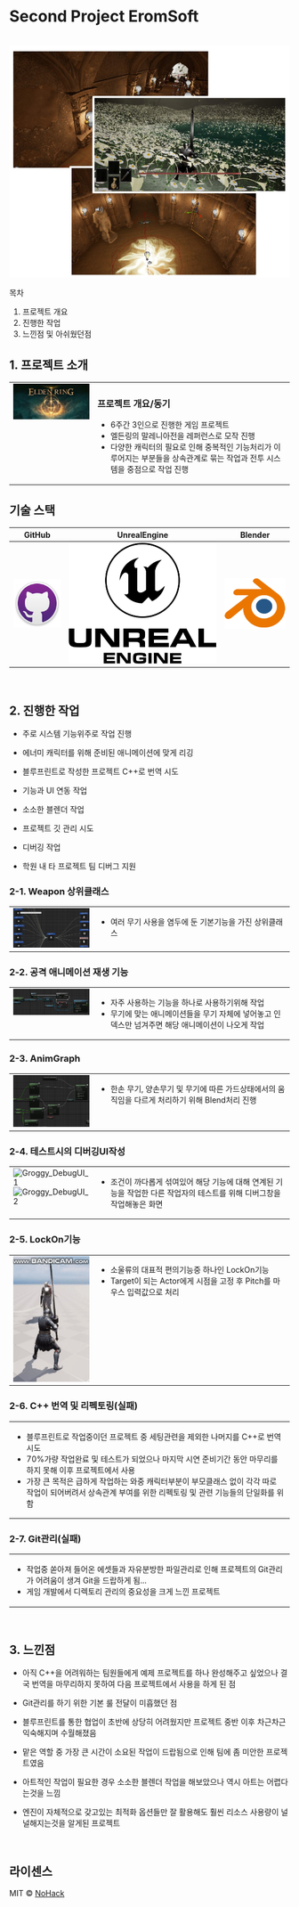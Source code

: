 # Second Project EromSoft

<p align="center">
  <br>
  <img src="./images/common/Thumbnail.jpg">
  <br>
</p>

목차

1. 프로젝트 개요
2. 진행한 작업
3. 느낀점 및 아쉬웠던점

## 1. 프로젝트 소개

<table>
  <tr>
    <td style="width: 30%; vertical-align: top;">
      <img src="./images/common/EldenRing.jpg" alt="EldenRing Thumbnail" style="width: 100%;">
    </td>
    <td style="width: 70%; vertical-align: top; text-align: left;">
      <h3>프로젝트 개요/동기</h3>
      <ul>
        <li>6주간 3인으로 진행한 게임 프로젝트</li>
		<li>엘든링의 말레니아전을 레퍼런스로 모작 진행</li>
		<li>다양한 캐릭터의 필요로 인해 중복적인 기능처리가 이루어지는 부분들을 상속관계로 묶는 작업과 전투 시스템을 중점으로 작업 진행</li>
      </ul>
    </td>
  </tr>
</table>

##

## 기술 스택

|	GitHub	|UnrealEngine|	Blender		|
| :------: 	| 	:------: |	:------: 	|
| ![github]	| 	![ue]	 |		![bd]	|

<br>

##

## 2. 진행한 작업

- 주로 시스템 기능위주로 작업 진행

- 에너미 캐릭터를 위해 준비된 애니메이션에 맞게 리깅

- 블루프린트로 작성한 프로젝트 C++로 번역 시도

- 기능과 UI 연동 작업

- 소소한 블렌더 작업

- 프로젝트 깃 관리 시도

- 디버깅 작업

- 학원 내 타 프로젝트 팀 디버그 지원


### 2-1. Weapon 상위클래스
<table>
  <tr>
    <td style="width: 30%; vertical-align: top;">
      <img src="./images/common/WeaponInheritance.jpg" alt="WeaponInheritance" style="width: 100%;">
    </td>
    <td style="width: 70%; vertical-align: top; text-align: left;">
      <ul>
        <li>여러 무기 사용을 염두에 둔 기본기능을 가진 상위클래스</li>
      </ul>
    </td>
  </tr>
</table>

### 2-2. 공격 애니메이션 재생 기능
<table>
  <tr>
    <td style="width: 30%; vertical-align: top;">
      <img src="./images/common/AttackAnimFunc.jpg" alt="AttackAnimFunc" style="width: 100%;">
    </td>
    <td style="width: 70%; vertical-align: top; text-align: left;">
      <ul>
        <li>자주 사용하는 기능을 하나로 사용하기위해 작업</li>
		<li>무기에 맞는 애니메이션들을 무기 자체에 넣어놓고 인덱스만 넘겨주면 해당 애니메이션이 나오게 작업</li>
      </ul>
    </td>
  </tr>
</table>

### 2-3. AnimGraph
<table>
  <tr>
    <td style="width: 30%; vertical-align: top;">
      <img src="./images/common/AnimGraph.jpg" alt="AnimGraph" style="width: 100%;">
    </td>
    <td style="width: 70%; vertical-align: top; text-align: left;">
      <ul>
        <li>한손 무기, 양손무기 및 무기에 따른 가드상태에서의 움직임을 다르게 처리하기 위해 Blend처리 진행</li>
      </ul>
    </td>
  </tr>
</table>

### 2-4. 테스트시의 디버깅UI작성
<table>
  <tr>
    <td style="width: 30%; vertical-align: top;">
      <img src="./images/common/Groggy_DebugUI_1.gif" alt="Groggy_DebugUI_1" style="width: 100%;">
	  <img src="./images/common/Groggy_DebugUI_2.gif" alt="Groggy_DebugUI_2" style="width: 100%;">
    </td>
    <td style="width: 70%; vertical-align: top; text-align: left;">
      <ul>
        <li>조건이 까다롭게 섞여있어 해당 기능에 대해 연계된 기능을 작업한 다른 작업자의 테스트를 위해 디버그창을 작업해놓은 화면</li>
      </ul>
    </td>
  </tr>
</table>

### 2-5. LockOn기능
<table>
  <tr>
    <td style="width: 30%; vertical-align: top;">
      <img src="./images/common/LockOn.gif" alt="LockOn" style="width: 100%;">
    </td>
    <td style="width: 70%; vertical-align: top; text-align: left;">
      <ul>
        <li>소울류의 대표적 편의기능중 하나인 LockOn기능</li>
		<li>Target이 되는 Actor에게 시점을 고정 후 Pitch를 마우스 입력값으로 처리</li>
      </ul>
    </td>
  </tr>
</table>

### 2-6. C++ 번역 및 리펙토링(실패)
<table>
  <tr>
    <td style="width: 100%; vertical-align: top; text-align: left;">
      <ul>
        <li>블루프린트로 작업중이던 프로젝트 중 세팅관련을 제외한 나머지를 C++로 번역시도</li>
		<li>70%가량 작업완료 및 테스트가 되었으나 마지막 시연 준비기간 동안 마무리를 하지 못해 이후 프로젝트에서 사용</li>
		<li>가장 큰 목적은 급하게 작업하는 와중 캐릭터부분이 부모클래스 없이 각각 따로 작업이 되어버려서 상속관계 부여를 위한 리펙토링 및 관련 기능들의 단일화를 위함</li>
      </ul>
    </td>
  </tr>
</table>

### 2-7. Git관리(실패)
<table>
  <tr>
    <td style="width: 100%; vertical-align: top; text-align: left;">
      <ul>
        <li>작업중 쏟아져 들어온 에셋들과 자유분방한 파일관리로 인해 프로젝트의 Git관리가 어려움이 생겨 Git을 드랍하게 됨...</li>
		<li>게임 개발에서 디렉토리 관리의 중요성을 크게 느낀 프로젝트</li>
      </ul>
    </td>
  </tr>
</table>

<br>

##

## 3. 느낀점

- 아직 C++을 어려워하는 팀원들에게 예제 프로젝트를 하나 완성해주고 싶었으나 결국 번역을 마무리하지 못하여 다음 프로젝트에서 사용을 하게 된 점

- Git관리를 하기 위한 기본 룰 전달이 미흡했던 점

- 블루프린트를 통한 협업이 초반에 상당히 어려웠지만 프로젝트 중반 이후 차근차근 익숙해지며 수월해졌음

- 맡은 역할 중 가장 큰 시간이 소요된 작업이 드랍됨으로 인해 팀에 좀 미안한 프로젝트였음

- 아트적인 작업이 필요한 경우 소소한 블렌더 작업을 해보았으나 역시 아트는 어렵다는것을 느낌

- 엔진이 자체적으로 갖고있는 최적화 옵션들만 잘 활용해도 훨씬 리소스 사용량이 널널해지는것을 알게된 프로젝트

<p align="justify">

</p>

<br>

## 라이센스

MIT &copy; [NoHack](mailto:lbjp114@gmail.com)

<!-- Stack Icon Refernces -->

[git]: /images/stack/Git.svg
[github]: /images/stack/GithubDesktop.svg
[ue]: /images/stack/UnrealEngine.svg
[bd]: /images/stack/Blender.svg
